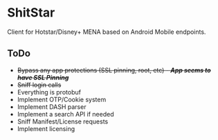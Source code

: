 # ShitStar
Client for Hotstar/Disney+ MENA based on Android Mobile endpoints.

## ToDo
* ~~Bypass any app protections (SSL pinning, root, etc) - **_App seems to have SSL Pinning_**~~
* ~~Sniff login calls~~
* Everything is protobuf
* Implement OTP/Cookie system
* Implement DASH parser
* Implement a search API if needed
* Sniff Manifest/License requests
* Implement licensing